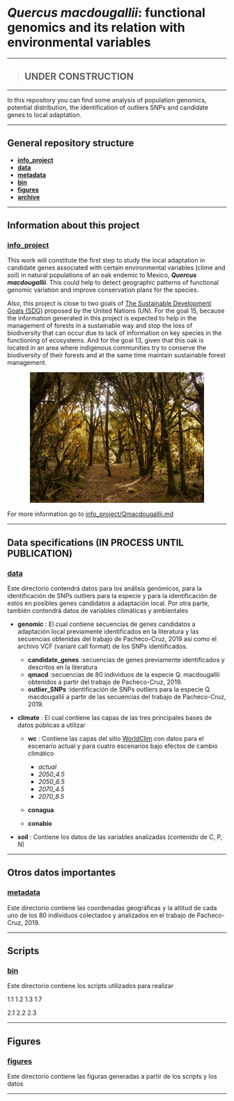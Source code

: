 # *Quercus macdougallii*: functional genomics and its relation with environmental variables
---
> ## **UNDER CONSTRUCTION**
---

In this repository you can find some analysis of population genomics, potential distribution, the identification of outliers SNPs and candidate genes to local adaptation.

---
## General repository structure
- [**info_project**](/info_project)
- [**data**](/data)
- [**metadata**](/metadata)
- [**bin**](/bin)
- [**figures**](/figures)
- [**archive**](/archives)

---
## Information about this project  

### [info_project](/info_project)

This work will constitute the first step to study the local adaptation in candidate genes associated with certain environmental variables (clime and soil) in natural populations of an oak endemic to Mexico, **_Quercus macdougallii_**. This could help to detect geographic patterns of functional genomic variation and improve conservation plans for the species. 

Also, this project is close to two goals of [The Sustainable Development Goals (SDG)](https://sdgs.un.org/goals) proposed by the United Nations (UN). For the goal 15, because the information generated in this project is expected to help in the management of forests in a sustainable way and stop the loss of biodiversity that can occur due to lack of information on key species in the functioning of ecosystems. And for the goal 13, given that this oak is located in an area where indigenous communities try to conserve the biodiversity of their forests and at the same time maintain sustainable forest management.

<p align="center">

<img src="info_project/Pozuelos_Arbol-sacrificio_sagrado.jpg" width="400"/>

</p>
<p align="center">

For more information go to [info_project/Qmacdougallii.md](/info_project/Qmacdougallii.md)

---
## Data specifications (IN PROCESS UNTIL PUBLICATION)

### [**data**](/data)

Este directorio contendrá datos para los análisis genómicos, para la identificación de SNPs outliers para la especie y para la identificación de estos en posibles genes candidatos a adaptación local. Por otra parte, también contendrá datos de variables climáticas y ambientales 

 - **genomic** : El cual contiene secuencias de genes candidatos a adaptación local previamente identificados en la literatura y las secuencias obtenidas del trabajo de Pacheco-Cruz, 2019 así como el archivo VCF (variant call format) de los SNPs identificados.
    - **candidate_genes** :secuencias de genes previamente identificados y descritos en la literatura
    - **qmacd**           :secuencias de 80 individuos de la especie Q. macdougallii obtenidos a partir del trabajo de Pacheco-Cruz, 2019.
    - **outlier_SNPs**    :identificación de SNPs outliers para la especie Q. macdougallii a partir de las secuencias del trabajo de Pacheco-Cruz, 2019.


 - **climate** : El cual contiene las capas de las tres principales bases de datos públicas a utilizar
    - **wc** : Contiene las capas del sitio [WorldClim](https://www.worldclim.org/) con datos para el escenario actual y para cuatro escenarios bajo efectos de cambio climático
        - *actual*
        - *2050_4.5*
        - *2050_8.5*
        - *2070_4.5*
        - *2070_8.5*
     
     - **conagua**
     
     - **conabio**
 
 
 - **soil**    : Contiene los datos de las variables analizadas (contenido de C, P, N)




---        
## Otros datos importantes

### [**metadata**](/metadata)

Este directorio contiene las coordenadas geográficas y la altitud de cada uno de los 80 individuos colectados y analizados en el trabajo de Pacheco-Cruz, 2019.

---
## Scripts

### [**bin**](/bin)

Este directorio contiene los scripts utilizados para realizar 

1.1 
1.2
1.3 
1.7

2.1
2.2
2.3


---
## Figures

### [**figures**](/figures)

Este directorio contiene las figuras generadas a partir de los scripts y los datos

---

  
